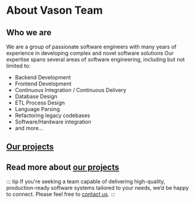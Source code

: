 # About Vason Team

## Who we are

We are a group of passionate software engineers with many years of experience in developing complex and novel software solutions
Our expertise spans several areas of software engineering, including but not limited to:

- Backend Development
- Frontend Development
- Continuous Integration / Continuous Delivery
- Database Design
- ETL Process Design
- Language Parsing
- Refactoring legacy codebases
- Software/Hardware integration
- and more...

## [Our projects](./projects)

Read more about [our projects](./projects)
---

::: tip
If you're seeking a team capable of delivering high-quality,
production-ready software systems tailored to your needs, we’d be happy to connect.
Please feel free to [contact us](./contact-us).
:::
